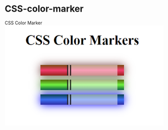 # CSS-color-marker
 CSS Color Marker
<img src="https://raw.githubusercontent.com/CodrinGavan/CSS-color-marker/master/CSS%20Color%20Marker.png"/>